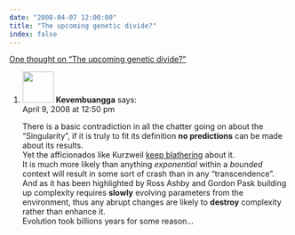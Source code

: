 ```yaml
---
date: "2008-04-07 12:00:00"
title: "The upcoming genetic divide?"
index: false
---
```


[One thought on &ldquo;The upcoming genetic divide?&rdquo;](/lemire/blog/2008/04-07-the-upcoming-genetic-divide)

<ol class="comment-list">
<li id="comment-49855" class="comment even thread-even depth-1">
<div class="comment-author vcard">
<img alt src="https://secure.gravatar.com/avatar/988ac6d9ab01c62c26ca83981a0e5e9a?s=56&#038;d=mm&#038;r=g" srcset="https://secure.gravatar.com/avatar/988ac6d9ab01c62c26ca83981a0e5e9a?s=112&#038;d=mm&#038;r=g 2x" class="avatar avatar-56 photo" height="56" width="56" decoding="async" /> <b class="fn">Kevembuangga</b> <span class="says">says:</span> </div>
<div class="comment-metadata"><time datetime="2008-04-09T12:50:12+00:00">April 9, 2008 at 12:50 pm</time></a> </div>
<div class="comment-content">
<p>There is a basic contradiction in all the chatter going on about the &ldquo;Singularity&rdquo;, if it is truly to fit its definition <b>no predictions</b> can be made about its results.<br/>
Yet the afficionados like Kurzweil <a href="http://www.wired.com/2008/03/ff-kurzweil/?currentPage=all" rel="nofollow">keep blathering</a> about it.<br/>
It is much more likely than anything <i>exponential</i> within a <i>bounded</i> context will result in some sort of crash than in any &ldquo;transcendence&rdquo;.<br/>
And as it has been highlighted by Ross Ashby and Gordon Pask building up complexity requires <b>slowly</b> evolving parameters from the environment, thus any abrupt changes are likely to <b>destroy</b> complexity rather than enhance it.<br/>
Evolution took billions years for some reason&#8230;</p>
</div>
</li>
</ol>
